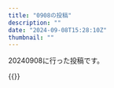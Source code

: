 ```yaml
---
title: "0908の投稿"
description: ""
date: "2024-09-08T15:28:10Z"
thumbnail: ""
---
```

20240908に行った投稿です。
<!--more-->
{{<othersns text="海外（アメリカ）に合わせるならdanbooruまでは問題なくて、それを拒否するために日本の著作権でいくなら人が見ない形で複製するなら問題ないことになる" url="https://qunagi.qunagi.net/notice/AlmEBoSKOq6fOnBxPE" screenname="jme/k.h" date="2024-09-08T00:36:40.000Z">}}
